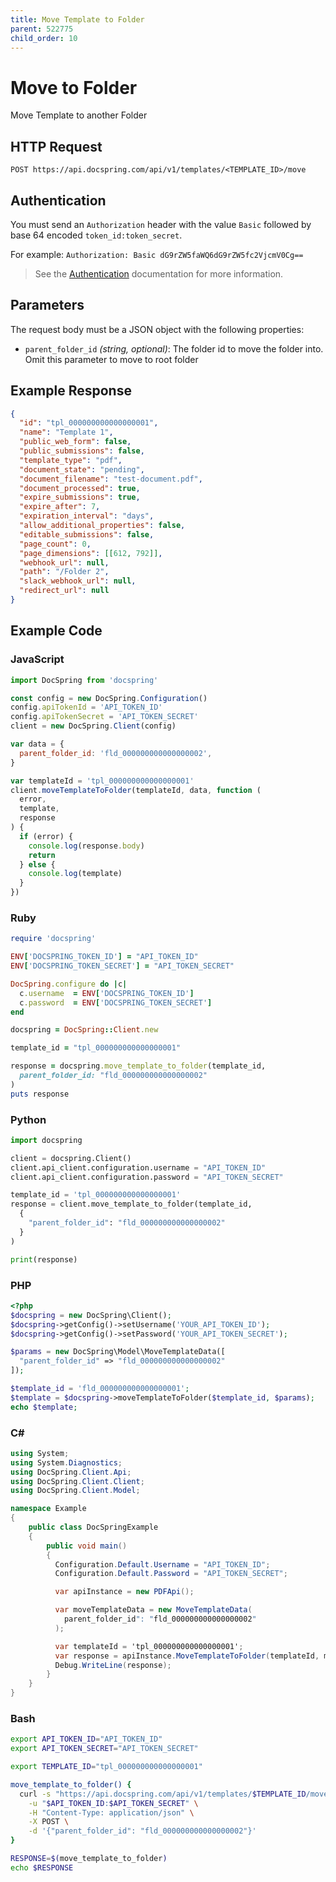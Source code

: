 ```yaml
---
title: Move Template to Folder
parent: 522775
child_order: 10
---
```


# Move to Folder

Move Template to another Folder

## HTTP Request

`POST https://api.docspring.com/api/v1/templates/<TEMPLATE_ID>/move`

## Authentication

You must send an `Authorization` header with the value `Basic` followed by base 64 encoded `token_id:token_secret`.

For example: `Authorization: Basic dG9rZW5faWQ6dG9rZW5fc2VjcmV0Cg==`

> See the [Authentication](../../install-api-client/authentication) documentation for more information.

## Parameters

The request body must be a JSON object with the following properties:

- `parent_folder_id` _(string, optional)_: The folder id to move the folder into. Omit this parameter to move to root folder

## Example Response

```json
{
  "id": "tpl_000000000000000001",
  "name": "Template 1",
  "public_web_form": false,
  "public_submissions": false,
  "template_type": "pdf",
  "document_state": "pending",
  "document_filename": "test-document.pdf",
  "document_processed": true,
  "expire_submissions": true,
  "expire_after": 7,
  "expiration_interval": "days",
  "allow_additional_properties": false,
  "editable_submissions": false,
  "page_count": 0,
  "page_dimensions": [[612, 792]],
  "webhook_url": null,
  "path": "/Folder 2",
  "slack_webhook_url": null,
  "redirect_url": null
}
```

## Example Code

### JavaScript

```javascript
import DocSpring from 'docspring'

const config = new DocSpring.Configuration()
config.apiTokenId = 'API_TOKEN_ID'
config.apiTokenSecret = 'API_TOKEN_SECRET'
client = new DocSpring.Client(config)

var data = {
  parent_folder_id: 'fld_000000000000000002',
}

var templateId = 'tpl_000000000000000001'
client.moveTemplateToFolder(templateId, data, function (
  error,
  template,
  response
) {
  if (error) {
    console.log(response.body)
    return
  } else {
    console.log(template)
  }
})
```

### Ruby

```ruby
require 'docspring'

ENV['DOCSPRING_TOKEN_ID'] = "API_TOKEN_ID"
ENV['DOCSPRING_TOKEN_SECRET'] = "API_TOKEN_SECRET"

DocSpring.configure do |c|
  c.username  = ENV['DOCSPRING_TOKEN_ID']
  c.password  = ENV['DOCSPRING_TOKEN_SECRET']
end

docspring = DocSpring::Client.new

template_id = "tpl_000000000000000001"

response = docspring.move_template_to_folder(template_id,
  parent_folder_id: "fld_000000000000000002"
)
puts response
```

### Python

```python
import docspring

client = docspring.Client()
client.api_client.configuration.username = "API_TOKEN_ID"
client.api_client.configuration.password = "API_TOKEN_SECRET"

template_id = 'tpl_000000000000000001'
response = client.move_template_to_folder(template_id,
  {
    "parent_folder_id": "fld_000000000000000002"
  }
)

print(response)
```

### PHP

```php
<?php
$docspring = new DocSpring\Client();
$docspring->getConfig()->setUsername('YOUR_API_TOKEN_ID');
$docspring->getConfig()->setPassword('YOUR_API_TOKEN_SECRET');

$params = new DocSpring\Model\MoveTemplateData([
  "parent_folder_id" => "fld_000000000000000002"
]);

$template_id = 'fld_000000000000000001';
$template = $docspring->moveTemplateToFolder($template_id, $params);
echo $template;
```

### C#

```csharp
using System;
using System.Diagnostics;
using DocSpring.Client.Api;
using DocSpring.Client.Client;
using DocSpring.Client.Model;

namespace Example
{
    public class DocSpringExample
    {
        public void main()
        {
          Configuration.Default.Username = "API_TOKEN_ID";
          Configuration.Default.Password = "API_TOKEN_SECRET";

          var apiInstance = new PDFApi();

          var moveTemplateData = new MoveTemplateData(
            parent_folder_id": "fld_000000000000000002"
          );

          var templateId = 'tpl_000000000000000001';
          var response = apiInstance.MoveTemplateToFolder(templateId, moveTemplateData);
          Debug.WriteLine(response);
        }
    }
}
```

### Bash

```bash
export API_TOKEN_ID="API_TOKEN_ID"
export API_TOKEN_SECRET="API_TOKEN_SECRET"

export TEMPLATE_ID="tpl_000000000000000001"

move_template_to_folder() {
  curl -s "https://api.docspring.com/api/v1/templates/$TEMPLATE_ID/move" \
    -u "$API_TOKEN_ID:$API_TOKEN_SECRET" \
    -H "Content-Type: application/json" \
    -X POST \
    -d '{"parent_folder_id": "fld_000000000000000002"}'
}

RESPONSE=$(move_template_to_folder)
echo $RESPONSE
```